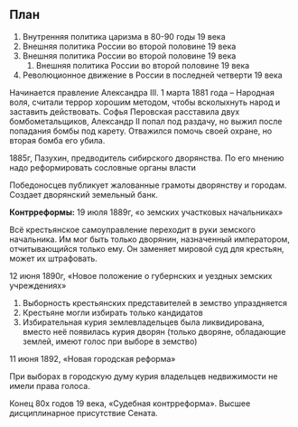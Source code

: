 ##  План
1. Внутренняя политика царизма в 80-90 годы 19 века
2. Внешняя политика России во второй половине 19 века
3. Внешняя политика России во второй половине 19 века
	1. Внешняя политика России во второй половине 19 века
4. Революционное движение в России в последней четверти 19 века

Начинается правление Александра III. 1 марта 1881 года – Народная воля, считали террор хорошим методом, чтобы всколыхнуть народ и заставить действовать. Софья Перовская расставила двух бомбометальщиков, Александр II попал под раздачу, но выжил после попадания бомбы под карету. Отважился помочь своей охране, но вторая бомба его убила.

1885г, Пазухин, предводитель сибирского дворянства. По его мнению надо реформировать сословные органы власти

Победоносцев публикует жалованные грамоты дворянству и городам. Создает дворянский земельный банк.

**Контрреформы:**
19 июля 1889г, «о земских участковых начальниках»

Всё крестьянское самоуправление переходит в руки земского начальника. Им мог быть только дворянин, назначенный императором, отчитывающийся только ему. Он заменяет мировой суд для крестьян, может их штрафовать.

12 июня 1890г, «Новое положение о губернских и уездных земских учреждениях»

1. Выборность крестьянских представителей в земство упраздняется
2. Крестьяне могли избирать только кандидатов
3. Избирательная курия землевладельцев была ликвидирована, вместо неё появилась курия дворян (только дворяне, обладающие землей, имеют голос при выборе в земство)

11 июня 1892, «Новая городская реформа»

При выборах в городскую думу курия владельцев недвижимости не имели права голоса.

Конец 80х годов 19 века, «Судебная контрреформа». Высшее дисциплинарное присутствие Сената.